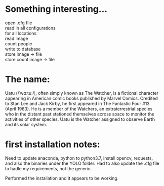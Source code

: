 # Something interesting...  

open .cfg file  
read in all configurations  
for all locations:  
    read image  
    count people  
    write to database  
    store image -> file  
    store count image -> file  

# The name:  
Uatu (/ˈwɑːtuː/), often simply known as The Watcher, is a fictional character appearing in American comic books published by Marvel Comics. Credited to Stan Lee and Jack Kirby, he first appeared in The Fantastic Four #13 (April 1963). He is a member of the Watchers, an extraterrestrial species who in the distant past stationed themselves across space to monitor the activities of other species. Uatu is the Watcher assigned to observe Earth and its solar system.

# first installation notes:
Need to update anaconda, python to python3.7, install opencv, requests, and also the binaries under the YOLO folder.  Had to also update the .cfg file to hadle my requirements, not the generic.

Performed the installation and it appears to be working.

